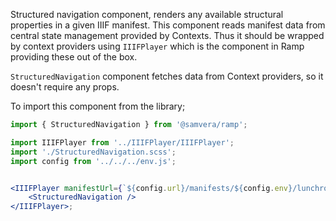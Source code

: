 Structured navigation component, renders any available structural properties in a given IIIF manifest. This component reads manifest data from central state management provided by Contexts. Thus it should be wrapped by context providers using `IIIFPlayer` which is the component in Ramp providing these out of the box.

`StructuredNavigation` component fetches data from Context providers, so it doesn't require any props.

To import this component from the library;

```js static
import { StructuredNavigation } from '@samvera/ramp';
```

```jsx inside Markdown
import IIIFPlayer from '../IIIFPlayer/IIIFPlayer';
import './StructuredNavigation.scss';
import config from '../../../env.js';


<IIIFPlayer manifestUrl={`${config.url}/manifests/${config.env}/lunchroom_manners.json`}>
    <StructuredNavigation />
</IIIFPlayer>;
```
